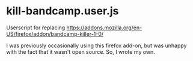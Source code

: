 # kill-bandcamp.user.js
Userscript for replacing https://addons.mozilla.org/en-US/firefox/addon/bandcamp-killer-1-0/

I was previously occasionally using this firefox add-on, but was unhappy with the fact that it wasn't open source. So, I wrote my own.
